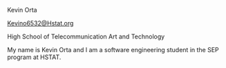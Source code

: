 Kevin Orta

Kevino6532@Hstat.org

High School of Telecommunication Art and Technology

My name is Kevin Orta and I am a software engineering student in the SEP program at HSTAT. 